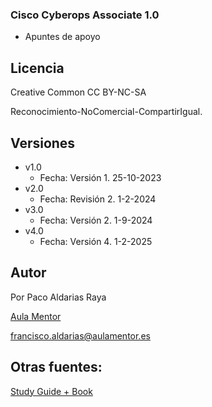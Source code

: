 
### Cisco Cyberops Associate 1.0

- Apuntes de apoyo

## Licencia 

Creative Common CC BY-NC-SA 

Reconocimiento-NoComercial-CompartirIgual.

## Versiones

- v1.0
    * Fecha: Versión 1. 25-10-2023
- v2.0
    * Fecha: Revisión 2. 1-2-2024 
- v3.0
    * Fecha: Versión 2. 1-9-2024 
- v4.0
    * Fecha: Versión 4. 1-2-2025     

## Autor

Por Paco Aldarias Raya

[Aula Mentor](http://aulamentor.es)

francisco.aldarias@aulamentor.es

## Otras fuentes:

[Study Guide + Book](https://github.com/gothburz/200-201-CBROPS-Cisco-Certified-CyberOps-Associate-Study-Guide)
